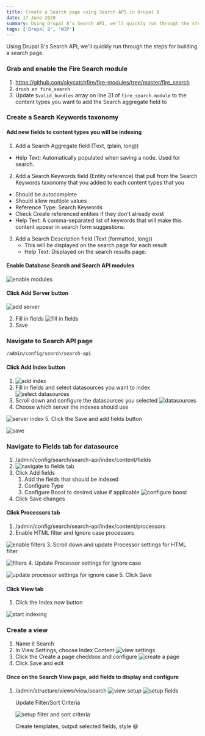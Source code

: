```yaml
---
title: Create a Search page using Search API in Drupal 8
date: 17 June 2020
summary: Using Drupal 8's Search API, we'll quickly run through the steps for building a search page.
tags: ['Drupal 8', 'WIP']
---
```


Using Drupal 8's Search API, we'll quickly run through the steps for building a search page.

### Grab and enable the Fire Search module

1. https://github.com/skycatchfire/fire-modules/tree/master/fire_search
2. `drush en fire_search`
3. Update `$valid_bundles` array on line 31 of `fire_search.module` to the content types you want to add the Search aggregate field to

### Create a Search Keywords taxonomy

#### Add new fields to content types you will be indexing

1. Add a Search Aggregate field (Text, (plain, long))

- Help Text: Automatically populated when saving a node. Used for search.

2. Add a Search Keywords field (Entity reference) that pull from the Search Keywords taxonomy that you added to each content types that you

- Should be autocomplete
- Should allow multiple values
- Reference Type: Search Keywords
- Check Create referenced entities if they don't already exist
- Help Text: A comma-separated list of keywords that will make this content appear in search form suggestions.

3. Add a Search Description field (Text (formatted, long))
   - This will be displayed on the search page for each result
   - Help Text: Displayed on the search results page.

#### Enable Database Search and Search API modules

![enable modules](/static/images/content/search-api-tutorial-1.png)

#### Click Add Server button

![add server](/static/images/content/search-api-tutorial-2.png)

2. Fill in fields ![fill in fields](/static/images/content/search-api-tutorial-3.png)
3. Save

### Navigate to Search API page

`/admin/config/search/search-api`

#### Click Add Index button

1. ![add index](/static/images/content/search-api-tutorial-4.png)
2. Fill in fields and select datasources you want to index
   ![select datasources](/static/images/content/search-api-tutorial-5.png)
3. Scroll down and configure the datasources you selected
   ![datasources](/static/images/content/search-api-tutorial-6.png)
4. Choose which server the indexes should use

![server index](/static/images/content/search-api-tutorial-7.png) 5. Click the Save and add fields button

![save](/static/images/content/search-api-tutorial-8.png)

### Navigate to Fields tab for datasource

1. /admin/config/search/search-api/index/content/fields
2. ![navigate to fields tab](/static/images/content/search-api-tutorial-9.png)
3. Click Add fields
   1. Add the fields that should be indexed
   2. Configure Type
   3. Configure Boost to desired value if applicable
      ![configure boost](/static/images/content/search-api-tutorial-10.png)
4. Click Save changes

#### Click Processors tab

1. /admin/config/search/search-api/index/content/processors
2. Enable HTML filter and Ignore case processors

![enable filters](/static/images/content/search-api-tutorial-11.png) 3. Scroll down and update Processor settings for HTML filter

![filters](/static/images/content/search-api-tutorial-12.png) 4. Update Processor settings for Ignore case

![update processor settings for ignore case](/static/images/content/search-api-tutorial-13.png) 5. Click Save

#### Click View tab

1. Click the Index now button

![start indexing](/static/images/content/search-api-tutorial-14.png)

### Create a view

1. Name it Search
2. In View Settings, choose Index Content ![view settings](/static/images/content/search-api-tutorial-15.png)
3. Click the Create a page checkbox and configure ![create a page](/static/images/content/search-api-tutorial-16.png)
4. Click Save and edit

#### Once on the Search View page, add fields to display and configure

1. /admin/structure/views/view/search ![view setup](/static/images/content/search-api-tutorial-17.png) ![setup fields](/static/images/content/search-api-tutorial-18.png)

   Update Filter/Sort Criteria

   ![setup filter and sort criteria](/static/images/content/search-api-tutorial-19.png)

   Create templates, output selected fields, style 😃
